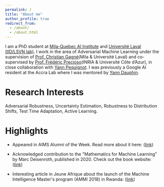 ```yaml
---
permalink: /
title: "About me"
author_profile: true
redirect_from: 
  - /about/
  - /about.html
---
```


I am a PhD student at [Mila-Quebec AI Institute](https://mila.quebec/en/) and [Université Laval (IID/LSVN lab)](https://iid.ulaval.ca/en/). I work in the area of Adversarial Machine Learning under the supervision of [Prof. Christian Gagné](https://chgagne.github.io/english/)(Mila & Université Laval) and co-supervised by [Prof. Frédéric Precioso](https://www.i3s.unice.fr/~precioso/)(INRIA & Université Côte d’Azur), in close collaboration with [Yann Pequignot](https://www.irif.fr/~pequignot/). I was previously a Google AI resident at the Accra Lab where I was mentored by [Yann Dauphin](https://www.dauphin.io/).

Research Interests
======
Adversarial Robustness, Uncertainty Estimation, Robustness to Distribution Shifts, Test Time Adaptation, Active Learning.

Highlights
======

* Appeared in AIMS Alumni of the Week. Read more about it here: ([link](https://nexteinstein.org/alumoftheweek-jonas-ngnawe-aims-cameroon-17-ammi-19/))

* Acknowledged contribution to the "Mathematics for Machine Learning" by Marc Deisenroth, published in 2020. Check out the book website: ([link](https://mml-book.github.io/))

* Interesting article in Jeune Afrique about the launch of the Machine Intelligence Master's program (AMMI 2018) in Rwanda: ([link](https://www.jeuneafrique.com/emploi-formation/655910/rwanda-les-premiers-jours-de-cours-des-etudiants-daims-kigali/))